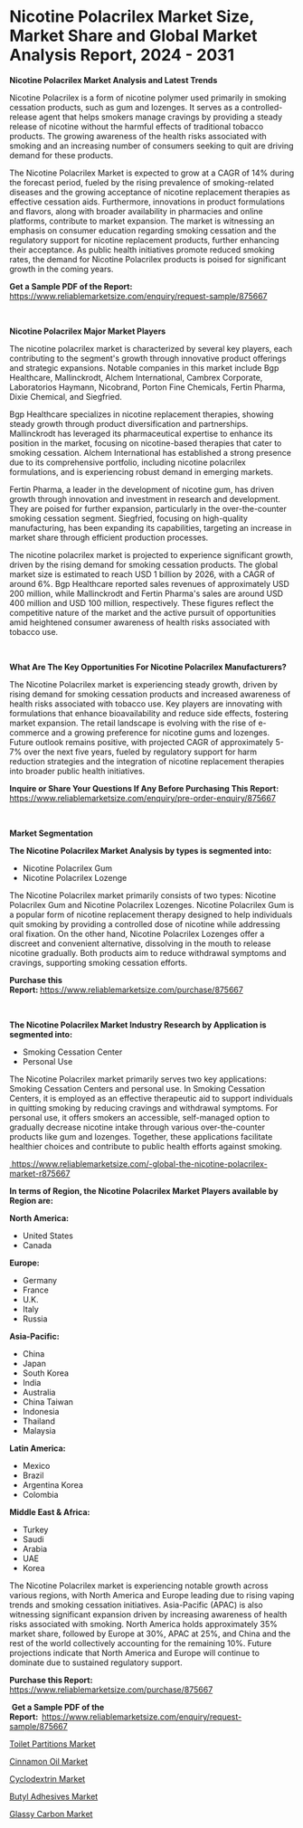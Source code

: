 <p><h1>Nicotine Polacrilex Market Size, Market Share and Global Market Analysis Report, 2024 - 2031</h1></p><p><strong>Nicotine Polacrilex Market Analysis and Latest Trends</strong></p>
<p><p>Nicotine Polacrilex is a form of nicotine polymer used primarily in smoking cessation products, such as gum and lozenges. It serves as a controlled-release agent that helps smokers manage cravings by providing a steady release of nicotine without the harmful effects of traditional tobacco products. The growing awareness of the health risks associated with smoking and an increasing number of consumers seeking to quit are driving demand for these products.</p><p>The Nicotine Polacrilex Market is expected to grow at a CAGR of 14% during the forecast period, fueled by the rising prevalence of smoking-related diseases and the growing acceptance of nicotine replacement therapies as effective cessation aids. Furthermore, innovations in product formulations and flavors, along with broader availability in pharmacies and online platforms, contribute to market expansion. The market is witnessing an emphasis on consumer education regarding smoking cessation and the regulatory support for nicotine replacement products, further enhancing their acceptance. As public health initiatives promote reduced smoking rates, the demand for Nicotine Polacrilex products is poised for significant growth in the coming years.</p></p>
<p><strong>Get a Sample PDF of the Report:&nbsp;</strong> <a href="https://www.reliablemarketsize.com/enquiry/request-sample/875667?utm_campaign=1952&utm_medium=2&utm_source=Github&utm_content=ia&utm_term=25122024&utm_id=nicotine-polacrilex">https://www.reliablemarketsize.com/enquiry/request-sample/875667</a></p>
<p>&nbsp;</p>
<p><strong>Nicotine Polacrilex Major Market Players</strong></p>
<p><p>The nicotine polacrilex market is characterized by several key players, each contributing to the segment's growth through innovative product offerings and strategic expansions. Notable companies in this market include Bgp Healthcare, Mallinckrodt, Alchem International, Cambrex Corporate, Laboratorios Haymann, Nicobrand, Porton Fine Chemicals, Fertin Pharma, Dixie Chemical, and Siegfried.</p><p>Bgp Healthcare specializes in nicotine replacement therapies, showing steady growth through product diversification and partnerships. Mallinckrodt has leveraged its pharmaceutical expertise to enhance its position in the market, focusing on nicotine-based therapies that cater to smoking cessation. Alchem International has established a strong presence due to its comprehensive portfolio, including nicotine polacrilex formulations, and is experiencing robust demand in emerging markets.</p><p>Fertin Pharma, a leader in the development of nicotine gum, has driven growth through innovation and investment in research and development. They are poised for further expansion, particularly in the over-the-counter smoking cessation segment. Siegfried, focusing on high-quality manufacturing, has been expanding its capabilities, targeting an increase in market share through efficient production processes.</p><p>The nicotine polacrilex market is projected to experience significant growth, driven by the rising demand for smoking cessation products. The global market size is estimated to reach USD 1 billion by 2026, with a CAGR of around 6%. Bgp Healthcare reported sales revenues of approximately USD 200 million, while Mallinckrodt and Fertin Pharma's sales are around USD 400 million and USD 100 million, respectively. These figures reflect the competitive nature of the market and the active pursuit of opportunities amid heightened consumer awareness of health risks associated with tobacco use.</p></p>
<p>&nbsp;</p>
<p><strong>What Are The Key Opportunities For Nicotine Polacrilex Manufacturers?</strong></p>
<p><p>The Nicotine Polacrilex market is experiencing steady growth, driven by rising demand for smoking cessation products and increased awareness of health risks associated with tobacco use. Key players are innovating with formulations that enhance bioavailability and reduce side effects, fostering market expansion. The retail landscape is evolving with the rise of e-commerce and a growing preference for nicotine gums and lozenges. Future outlook remains positive, with projected CAGR of approximately 5-7% over the next five years, fueled by regulatory support for harm reduction strategies and the integration of nicotine replacement therapies into broader public health initiatives.</p></p>
<p><strong>Inquire or Share Your Questions If Any Before Purchasing This Report:</strong> <a href="https://www.reliablemarketsize.com/enquiry/pre-order-enquiry/875667?utm_campaign=1952&utm_medium=2&utm_source=Github&utm_content=ia&utm_term=25122024&utm_id=nicotine-polacrilex">https://www.reliablemarketsize.com/enquiry/pre-order-enquiry/875667</a></p>
<p>&nbsp;</p>
<p><strong>Market Segmentation</strong></p>
<p><strong>The Nicotine Polacrilex Market Analysis by types is segmented into:</strong></p>
<p><ul><li>Nicotine Polacrilex Gum</li><li>Nicotine Polacrilex Lozenge</li></ul></p>
<p><p>The Nicotine Polacrilex market primarily consists of two types: Nicotine Polacrilex Gum and Nicotine Polacrilex Lozenges. Nicotine Polacrilex Gum is a popular form of nicotine replacement therapy designed to help individuals quit smoking by providing a controlled dose of nicotine while addressing oral fixation. On the other hand, Nicotine Polacrilex Lozenges offer a discreet and convenient alternative, dissolving in the mouth to release nicotine gradually. Both products aim to reduce withdrawal symptoms and cravings, supporting smoking cessation efforts.</p></p>
<p><strong>Purchase this Report:&nbsp;</strong><a href="https://www.reliablemarketsize.com/purchase/875667?utm_campaign=1952&utm_medium=2&utm_source=Github&utm_content=ia&utm_term=25122024&utm_id=nicotine-polacrilex">https://www.reliablemarketsize.com/purchase/875667</a></p>
<p>&nbsp;</p>
<p><strong>The Nicotine Polacrilex Market Industry Research by Application is segmented into:</strong></p>
<p><ul><li>Smoking Cessation Center</li><li>Personal Use</li></ul></p>
<p><p>The Nicotine Polacrilex market primarily serves two key applications: Smoking Cessation Centers and personal use. In Smoking Cessation Centers, it is employed as an effective therapeutic aid to support individuals in quitting smoking by reducing cravings and withdrawal symptoms. For personal use, it offers smokers an accessible, self-managed option to gradually decrease nicotine intake through various over-the-counter products like gum and lozenges. Together, these applications facilitate healthier choices and contribute to public health efforts against smoking.</p></p>
<p><a href="https://www.reliablemarketsize.com/-global-the-nicotine-polacrilex-market-r875667?utm_campaign=1952&utm_medium=2&utm_source=Github&utm_content=ia&utm_term=25122024&utm_id=nicotine-polacrilex">&nbsp;https://www.reliablemarketsize.com/-global-the-nicotine-polacrilex-market-r875667</a></p>
<p><strong>In terms of Region, the Nicotine Polacrilex Market Players available by Region are:</strong></p>
<p>
    <p> <strong> North America: </strong>
        <ul>
            <li>United States</li>
            <li>Canada</li>
        </ul>
        </p> 
    <p> <strong> Europe: </strong>
        <ul>
            <li>Germany</li>
            <li>France</li>
            <li>U.K.</li>
            <li>Italy</li>
            <li>Russia</li>
        </ul>
        </p> 
    <p> <strong> Asia-Pacific: </strong>
        <ul>
            <li>China</li>
            <li>Japan</li>
            <li>South Korea</li>
            <li>India</li>
            <li>Australia</li>
            <li>China Taiwan</li>
            <li>Indonesia</li>
            <li>Thailand</li>
            <li>Malaysia</li>
        </ul>
        </p> 
    <p> <strong> Latin America: </strong>
        <ul>
            <li>Mexico</li>
            <li>Brazil</li>
            <li>Argentina Korea</li>
            <li>Colombia</li>
        </ul>
        </p> 
    <p> <strong> Middle East & Africa: </strong>
        <ul>
            <li>Turkey</li>
            <li>Saudi</li>
            <li>Arabia</li>
            <li>UAE</li>
            <li>Korea</li>
        </ul>
    </p>
    </p>
<p><p>The Nicotine Polacrilex market is experiencing notable growth across various regions, with North America and Europe leading due to rising vaping trends and smoking cessation initiatives. Asia-Pacific (APAC) is also witnessing significant expansion driven by increasing awareness of health risks associated with smoking. North America holds approximately 35% market share, followed by Europe at 30%, APAC at 25%, and China and the rest of the world collectively accounting for the remaining 10%. Future projections indicate that North America and Europe will continue to dominate due to sustained regulatory support.</p></p>
<p><strong>Purchase this Report: </strong><a href="https://www.reliablemarketsize.com/purchase/875667?utm_campaign=1952&utm_medium=2&utm_source=Github&utm_content=ia&utm_term=25122024&utm_id=nicotine-polacrilex">https://www.reliablemarketsize.com/purchase/875667</a></p>
<p>&nbsp;<strong>Get a Sample PDF of the Report:&nbsp;&nbsp;</strong><a href="https://www.reliablemarketsize.com/enquiry/request-sample/875667?utm_campaign=1952&utm_medium=2&utm_source=Github&utm_content=ia&utm_term=25122024&utm_id=nicotine-polacrilex">https://www.reliablemarketsize.com/enquiry/request-sample/875667</a></p>
<p><strong></strong></p>
<p><p><a href="https://www.linkedin.com/pulse/toilet-partitions-market-report-in-depth-analysis-146-ph4wc?utm_campaign=1952&utm_medium=2&utm_source=Github&utm_content=ia&utm_term=25122024&utm_id=nicotine-polacrilex">Toilet Partitions Market</a></p><p><a href="https://www.linkedin.com/pulse/empowering-stakeholders-insights-from-cinnamon-oil-market-jcqie?utm_campaign=1952&utm_medium=2&utm_source=Github&utm_content=ia&utm_term=25122024&utm_id=nicotine-polacrilex">Cinnamon Oil Market</a></p><p><a href="https://www.linkedin.com/pulse/cyclodextrin-market-size-growth-type-application-region-forecasted-girpe?utm_campaign=1952&utm_medium=2&utm_source=Github&utm_content=ia&utm_term=25122024&utm_id=nicotine-polacrilex">Cyclodextrin Market</a></p><p><a href="https://www.linkedin.com/pulse/in-depth-analysis-global-butyl-adhesives-market-size-from-2024-zeqke?utm_campaign=1952&utm_medium=2&utm_source=Github&utm_content=ia&utm_term=25122024&utm_id=nicotine-polacrilex">Butyl Adhesives Market</a></p><p><a href="https://www.linkedin.com/pulse/glassy-carbon-market-size-share-analysis-projecting-future-uetxe?utm_campaign=1952&utm_medium=2&utm_source=Github&utm_content=ia&utm_term=25122024&utm_id=nicotine-polacrilex">Glassy Carbon Market</a></p></p>